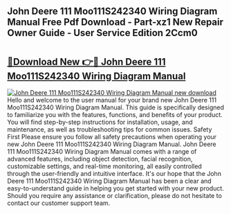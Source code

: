 ## John Deere 111 Moo111S242340 Wiring Diagram Manual Free Pdf Download - Part-xz1 New Repair Owner Guide - User Service Edition 2Ccm0

# <h2><a href="http://bc86584.oget.top/?id=John+Deere+111+Moo111S242340+Wiring+Diagram+Manual">🔗Download New 👉🔴 John Deere 111 Moo111S242340 Wiring Diagram Manual</a></h2>

[![John Deere 111 Moo111S242340 Wiring Diagram Manual new download](https://i.imgur.com/5g1atiW.png)](http://bc86584.oget.top/?id=John+Deere+111+Moo111S242340+Wiring+Diagram+Manual)
Hello and welcome to the user manual for your brand new John Deere 111 Moo111S242340 Wiring Diagram Manual. This guide is specifically designed to familiarize you with the features, functions, and benefits of your product. You will find step-by-step instructions for installation, usage, and maintenance, as well as troubleshooting tips for common issues. Safety First Please ensure you follow all safety precautions when operating your new John Deere 111 Moo111S242340 Wiring Diagram Manual. John Deere 111 Moo111S242340 Wiring Diagram Manual comes with a range of advanced features, including object detection, facial recognition, customizable settings, and real-time monitoring, all easily controlled through the user-friendly and intuitive interface. It's our hope that the John Deere 111 Moo111S242340 Wiring Diagram Manual has been a clear and easy-to-understand guide in helping you get started with your new product. Should you require any assistance or clarification, please do not hesitate to contact our customer support team.
